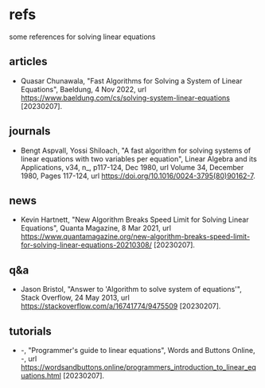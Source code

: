 # refs
some references for solving linear equations


## articles
+ Quasar Chunawala, "Fast Algorithms for Solving a System of Linear Equations", Baeldung, 4 Nov 2022, url https://www.baeldung.com/cs/solving-system-linear-equations [20230207].


## journals
+ Bengt Aspvall, Yossi Shiloach, "A fast algorithm for solving systems of linear equations with two variables per equation", Linear Algebra and its Applications, v34, n_, p117-124, Dec 1980, url 
Volume 34, December 1980, Pages 117-124, url https://doi.org/10.1016/0024-3795(80)90162-7.


## news
+ Kevin Hartnett, "New Algorithm Breaks Speed Limit for Solving Linear Equations", Quanta Magazine, 8 Mar 2021, url https://www.quantamagazine.org/new-algorithm-breaks-speed-limit-for-solving-linear-equations-20210308/ [20230207].


## q&a
+ Jason Bristol, "Answer to 'Algorithm to solve system of equations'", Stack Overflow, 24 May 2013, url https://stackoverflow.com/a/16741774/9475509 [20230207].


## tutorials
+ -, "Programmer's guide to linear equations", Words and Buttons Online, -, url https://wordsandbuttons.online/programmers_introduction_to_linear_equations.html [20230207].
